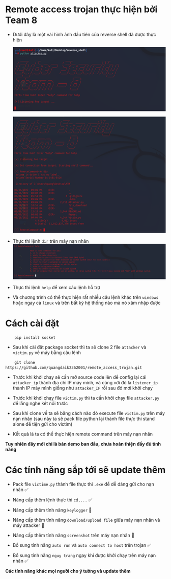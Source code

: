 # Remote access trojan thực hiện bởi Team 8

- Dưới đây là một vài hình ảnh đầu tiên của reverse shell đã được thực hiện

    ![Demo png](img/remote-1.png)

    ![](img/remote-2.png)
- Thực thi lệnh `dir` trên máy nạn nhân
    ![](img/remote-3.png)
- Thực thi lệnh `help` để xem câu lệnh hỗ trợ

- Và chương trình có thể thực hiện rất nhiều câu lệnh khác trên `windows` hoặc ngay cả `linux` và trên bất kỳ hệ thống nào mà nó xâm nhập được

# Cách cài đặt

        pip install socket

- Sau khi cài đặt package socket thì ta sẽ clone 2 file `attacker` và `victim.py` về máy bằng câu lệnh

```
    git clone https://github.com/quangdaik2362001/remote_access_trojan.git
```

- Trước khi khởi chạy sẽ cần mở source code lên để config lại cái `attacker_ip` thành địa chỉ IP máy mình, và cùng với đó là `listener_ip` thành IP máy mình giống như `attacker_IP` rồi sau đó mới khởi chạy

- Trước khi khởi chạy file `victim.py` thì ta cần khởi chạy file `attacker.py` để lắng nghe kết nối trước 

- Sau khi clone về ta sẽ bằng cách nào đó execute file `victim.py` trên máy nạn nhân (sau này ta sẽ pack file python lại thành file thực thi stand alone để tiện gửi cho victim)

- Kết quả là ta có thể thực hiện remote command trên máy nạn nhân


**Tuy nhiên đây mới chỉ là bản demo ban đầu, chưa hoàn thiện đầy đủ tính năng**

# Các tính năng sắp tới sẽ update thêm

- Pack file `victime.py` thành file thực thi `.exe` để dễ dàng gửi cho nạn nhân  ✅

- Nâng cấp thêm lệnh thực thi `cd,...` ✅

- Nâng cấp thêm tính năng `keylogger` 📛

- Nâng cấp thêm tính năng `download/upload file` giữa máy nạn nhân và máy attacker 📛

- Nâng cấp thêm tính năng `screenshot` trên máy nạn nhân 📛

- Bổ sung tính năng `auto run` và `auto connect to host` trên trojan ✅

- Bổ sung tính năng `nguỵ trang` ngay khi được khởi chạy trên máy nạn nhân  ✅

**Các tính năng khác mọi người cho ý tưởng và update thêm**
